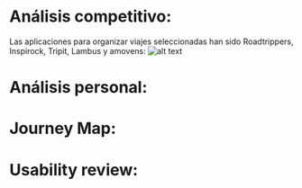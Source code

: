 # Análisis competitivo:

Las aplicaciones para organizar viajes seleccionadas han sido Roadtrippers, Inspirock, Tripit, Lambus y amovens:
![alt text](https://github.com/sabufu/DIU21/blob/master/P1/An%C3%A1lisis%20competitivo.png)


# Análisis personal: 

# Journey Map:

# Usability review:
